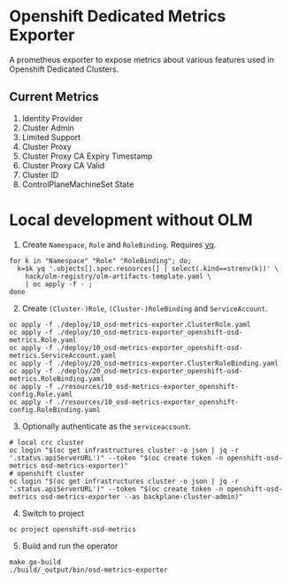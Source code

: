 # Openshift Dedicated Metrics Exporter

A prometheus exporter to expose metrics about various features used in Openshift Dedicated Clusters.

## Current Metrics

1. Identity Provider
2. Cluster Admin
3. Limited Support
4. Cluster Proxy
5. Cluster Proxy CA Expiry Timestamp
6. Cluster Proxy CA Valid
7. Cluster ID
8. ControlPlaneMachineSet State

# Local development without OLM

1. Create `Namespace`, `Role` and `RoleBinding`. Requires [yq](https://github.com/mikefarah/yq).

```shell
for k in "Namespace" "Role" "RoleBinding"; do;
  k=$k yq '.objects[].spec.resources[] | select(.kind==strenv(k))' \
    hack/olm-registry/olm-artifacts-template.yaml \
    | oc apply -f - ; 
done
```

2. Create `(Cluster-)Role`, `(Cluster-)RoleBinding` and `ServiceAccount`. 

```shell
oc apply -f ./deploy/10_osd-metrics-exporter.ClusterRole.yaml
oc apply -f ./deploy/10_osd-metrics-exporter_openshift-osd-metrics.Role.yaml
oc apply -f ./deploy/10_osd-metrics-exporter_openshift-osd-metrics.ServiceAccount.yaml
oc apply -f ./deploy/20_osd-metrics-exporter.ClusterRoleBinding.yaml
oc apply -f ./deploy/20_osd-metrics-exporter_openshift-osd-metrics.RoleBinding.yaml
oc apply -f ./resources/10_osd-metrics-exporter_openshift-config.Role.yaml
oc apply -f ./resources/10_osd-metrics-exporter_openshift-config.RoleBinding.yaml
```

3. Optionally authenticate as the `serviceaccount`.

```shell
# local crc cluster
oc login "$(oc get infrastructures cluster -o json | jq -r '.status.apiServerURL')" --token "$(oc create token -n openshift-osd-metrics osd-metrics-exporter)"
# openshift cluster
oc login "$(oc get infrastructures cluster -o json | jq -r '.status.apiServerURL')" --token "$(oc create token -n openshift-osd-metrics osd-metrics-exporter --as backplane-cluster-admin)"
```

4. Switch to project

```shell
oc project openshift-osd-metrics
```

5. Build and run the operator

```shell
make go-build
./build/_output/bin/osd-metrics-exporter
```

